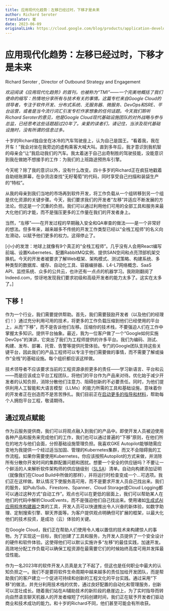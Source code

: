```yaml
---
title: 应用现代化趋势：左移已经过时，下移才是未来
author: Richard Seroter
translator: 崔
date: 2023-06-09
originalLink: https://cloud.google.com/blog/products/application-development/richard-seroter-on-shifting-down-vs-shifting-left
---
```


# 应用现代化趋势：左移已经过时，下移才是未来

Richard Seroter , Director of Outbound Strategy and Engagement

_欢迎阅读《应用现代化趋势》的首刊，也被称为“TMI”——一个完美地概括了我们使命的缩写：热情地分享所有与技术有关的事情。这篇专栏来自Google Cloud的领导者，专注于软件开发、分布式系统、无服务器、微服务、DevOps和SRE、平台运营，或者是当今流行词汇引发专栏作家想象的任何话题。今天我们聆听Richard Seroter的意见，他是Google Cloud现代基础设施团队的对外战略与参与总监，已经思考这些话题超过20年了。亲爱的读者们，请记住，当涉及现代基础设施时，没有所谓的信息过多。_


十岁的Richard独自坐在冰冷的汽车驾驶座上，认为自己是国王。“看着我，我在开车！”我会对坐在我旁边的虚构乘客大喊大叫。直到多年后，我才意识到我机智的母亲会“让”我启动我们的汽车。我太着迷于自己出奇制胜的驾驶技能，没能意识到我在做她不想接手的工作：为我们的上班路途预热车引擎。

今天呢？除了我的意识以外，没有什么改变。四十多岁的Richard正在疯狂地戳着自助结账屏幕，在杂货店查找“无籽葡萄”的代码，同时享受自己扫描和装袋生产的“特权”。

从我的母亲到我们当地的市场再到软件开发，将工作负载从一个组转移到另一个组是优化资源的关键步骤。今天，我们要求我们的开发者“左移”并适应不断发展的方法论。但这是一个沉重的负担。我们可以通过利用他们可用的全部工具和服务来最大化他们的才能，而不是强压更多的工作量在我们的开发者身上。

当然，“左移”——在开发过程的早期融入安全和QA审查的做法——是一个非常好的想法。但多年来，越来越多不传统的开发工作类型已经以“全栈工程师”的名义向左滑动，以赋予他们更多的权力。这得停止了。

[小小的发泄：地球上就像有9个真正的“全栈工程师”。几乎没有人会用React编写前端、设置Kubernetes、配置RabbitMQ实例、提供SAN空间和点亮顶部机架交换机。今天的开发者被要求了解Web框架、架构模式、测试策略、构建系统、多种类型的数据库、缓存、自动化工具、容器编排器、L4-L7网络概念、SaaS API、监控系统、众多的公共云，也许还有一点点的机器学习。我刚刚翻阅了Indeed.com，惊讶地发现我们要求初级和高级开发者的能力太多了。这实在太多了。]

## 下移！

作为一个行业，我们需要提供帮助。首先，我们需要鼓励开发者（以及他们的经理们！）通过充分利用可用的技术，将更多的工作负载压缩到他们已经使用的平台上，从而“下移”，而不是告诉他们左移。压缩你的技术栈，不要强迫人们在工作中掌握太多知识。提供平台抽象。最近，我为一位客户做了一个“Google如何实施DevOps”的演讲，它突出了我们为工程师提供的许多平台。我们为编码、测试、构建、发布、部署、托管、告警等提供托管体验。专门的Google团队支持这些关键平台，因此我们的产品工程师可以专注于他们需要做的事情，而不需要了解或操作“全栈”的基础设施。每个组织都应该这样做。

技术领导者不应该要求当前的工程资源承担更多的责任——学习新语言、平台和云——而是应该成立平台工程团队，将他们的平台作为产品来对待。优化始于减少开发者的认知负担，消除分散他们注意力、阻碍创新的不必要责任。同时，为他们提供利用人工智能和大语言模型（LLMs）的能力所需的工具和基础设施，意味着你的开发者正在创造而不是苦苦挣扎。我们目前正在[启动更多的指导和材料](https://cloud.google.com/certification)，帮助每个人拥抱平台工程，敬请期待。

## 通过观点赋能

作为云服务提供商，我们可以将观点融入到我们的产品中。即使开发人员被迫使用各种产品和服务来完成他们的工作，我们也可以通过普遍的“下移”原则，在他们所在的地方与他们会面，分担基础设施管理负担。我喜欢GKE Autopilot能够随需应变地为我提供一个经过适当加固、管理的Kubernetes集群，而又不会阻碍我的工作流程。如果你需要使用Kubernetes，你应该按照Autopilot的方式来做，并消除所有分散你开发时间的集群配置问题和困扰。想要一个安全的供应链吗？不要让一个鲜活的人来解析软件架构师的供应链级别（[SLSA](https://slsa.dev/)）清单。自动向构建添加证明（就像我们在Cloud Build中所做的那样），并将运行时检查变成一个…可选项。我们正在这样做。默认情况下使服务高可用，而不是要求开发人员自己找出来。我们的服务，如Pub/Sub、Firestore、Spanner、Cloud Storage或Cloud Logging都可以通过这种方式“自动工作”。观点也可以在更低的层面上，我们可以帮助某人在他们的代码中解析CloudEvents，而不是强迫他们自己找出来。使用诸如[生成式AI应用程序构建器](https://cloud.google.com/ai/generative-ai)之类的工具，开发人员可以快速推出令人兴奋的新体验，如数字助理、定制搜索引擎、聊天界面等。为客户提供观点明确但可扩展的框架，以最大化他们的技术投资，是成功（云）体验的关键。

在Google Cloud，我们正在帮助人们使用令人难以置信的技术来构建惊人的事物。为了实现这一目标，我们创建了工具和服务，为开发人员提供了一个安全设计的硬件和软件体验。这使得他们可以默认实施许多“左移”的最佳实践，加速开发。高效地分配工作负载可以确保工程资源在最需要它们的时候始终高度可用并发挥最佳性能。

作为一名2023年的软件开发人员真是太了不起了，但这也是任何职业中最大的认知负担之一。我们不是要将软件生命周期中越来越多的责任加给开发团队，而是帮助我们的客户建立一个促进可持续和创新的工程文化的平台实践。通过采用“下移”的做法，并充分利用技术栈的优势，通过良好配置的自动化和管理服务，创新可以茁壮成长。随着我们站在AI辅助技术的新阶段的悬崖边上，为了实时指导而转向自然语言聊天机器人的开发者缩短了代码创建时间，我们正在赋予开发者们驱动商业和技术成功的能力。和十岁的Richard不同，他们甚至可能会有所收获。
